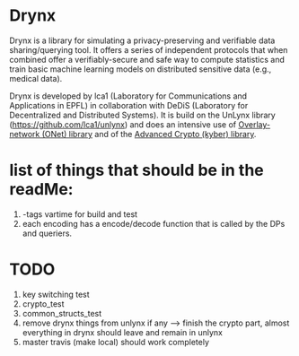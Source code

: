 # Drynx

Drynx is a library for simulating a privacy-preserving and verifiable data sharing/querying tool. It offers a series of independent protocols that when combined offer a verifiably-secure and safe way to compute statistics and train basic machine learning models on distributed sensitive data (e.g., medical data).

Drynx is developed by lca1 (Laboratory for Communications and Applications in EPFL) in collaboration with DeDiS (Laboratory for Decentralized and Distributed Systems). It is build on the UnLynx library (https://github.com/lca1/unlynx) and does an intensive use of [Overlay-network (ONet) library](https://github.com/dedis/onet) and of the [Advanced Crypto (kyber) library](https://github.com/dedis/kyber).

# list of things that should be in the readMe:

1. -tags vartime for build and test
2. each encoding has a encode/decode function that is called by the DPs and queriers.


# TODO
1. key switching test
2. crypto_test
3. common_structs_test
4. remove drynx things from unlynx if any --> finish the crypto part, almost everything in drynx should leave and remain in unlynx
5. master travis (make local) should work completely

